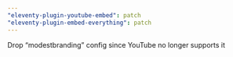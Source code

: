 ```yaml
---
"eleventy-plugin-youtube-embed": patch
"eleventy-plugin-embed-everything": patch
---
```


Drop “modestbranding” config since YouTube no longer supports it
